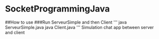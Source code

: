 # SocketProgrammingJava
##How to use
###Run ServeurSimple and then Client
'''
java ServeurSimple.java
java Client.java
'''
Simulation chat app between server and client
